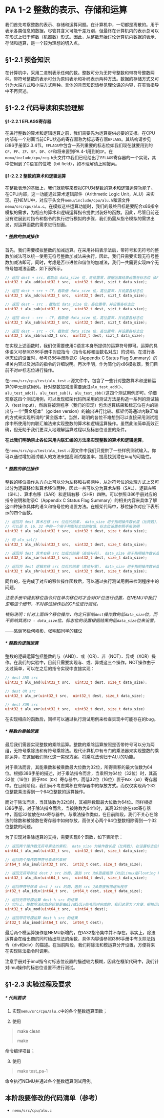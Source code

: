 # PA 1-2 整数的表示、存储和运算

我们首先考察整数的表示、存储和运算问题。在计算机中，一切都是离散的。用于表示各类信息的数据，尽管其含义可能千差万别，但最终在计算机内的表示总可以在形式上归于整数（机器数）形式。因此，从整数开始讨论计算机内数据的表示、存储和运算，是一个较为理想的切入点。

## §1-2.1 预备知识

在计算机中，采用二进制表示任何的数。整数可分为无符号整数和带符号整数两种。带符号整数的表示可分为原码表示和补码表示两种方法。数据的存储方式又可分为大端方式和小端方式两种。具体的背景知识请参见理论课的内容，在实验指导中不再赘述。

## §1-2.2 代码导读和实验理解

#### §1-2.2.1 EFLAGS寄存器

在进行整数的算术和逻辑运算之前，我们需要先为运算提供必要的支撑。在CPU内部有一个刻画当前CPU状态的寄存器称为标志寄存器`EFLAGS`。其结构请参见i386手册第2.3.4节。`EFLAGS`中包含一系列重要的标志位如我们现在就要用到的`CF`、`PF`、`ZF`、`SF`、`DF`、`OF`和将来要到PA 4-1用到的`IF`。在`nemu/include/cpu/reg.h`头文件中我们已经给出了`EFLAGS`寄存器的一个实现，其中使用到了C语言的位域（bit field），如不理解请上网搜索。

#### §1-2.2.2 整数的算术和逻辑运算

在整数表示的基础上，我们就能够来模拟CPU对整数的算术和逻辑运算功能了。在CPU内部，这一功能通过算术逻辑部件（Arithmetic Logic Unit，ALU）来实现。在NEMU中，对应于头文件`nemu/include/cpu/alu.h`和源文件`nemu/src/cpu/alu.c`。在模拟这些运算功能时，我们的最终目标是要配合x86指令模拟的需求，为相应的算术和逻辑运算指令提供封装好的函数。因此，尽管目前还没有进展到对指令和指令的执行进行模拟的步骤，我们仍需从指令模拟的需求出发，对运算函数的需求进行刻画。

##### * 整数的加减操作

首先，我们需要模拟整数的加减运算。在采用补码表示法后，带符号和无符号的整数加减法可以统一使用无符号整数加减法来执行。因此，我们只需要实现无符号整数加减法即可。同时，考虑是否带进位和借位的加减法，我们一共需要实现四个无符号加减法函数，如下表所示。

```c
// 返回 dest + src，截取低 data_size 位，高位置零，根据运算结果设置各标志位（AF不模拟，下同）
uint32_t alu_add(uint32_t src,  uint32_t dest, sizt_t data_size);

// 返回 dest + src + CF，截取低 data_size 位，高位置零，并设置各标志位
uint32_t alu_adc(uint32_t src,  uint32_t dest, sizt_t data_size);

// 返回 dest - src ，截取低 data_size 位，高位置零，并设置各标志位
uint32_t alu_sub(uint32_t src,  uint32_t dest, sizt_t data_size);

// 返回 dest - src - CF，截取低 data_size 位，高位置零，并设置各标志位
uint32_t alu_sub(uint32_t src,  uint32_t dest, sizt_t data_size);

// 返回 dest - src - CF，截取低 data_size 位，高位置零，并设置各标志位
uint32_t alu_sbb(uin32_t src,  uint32_t dest, sizt_t data_size);
```

在实现上述函数时，我们仅需要使用C语言本身所提供的运算符号即可。运算的具体语义可参照i386手册中对应指令（指令名称和函数名对应）的说明。在进行各标志位的设置时，参考i386手册附录C（Appendix C Status Flag Summary）的相关内容以及对应的指令的详细说明。再次申明，作为简化的x86模拟器，我们目前不对`AF`标志位进行操作。

在`nemu/src/cpu/test/alu_test.c`源文件中，包含了一些针对整数算术和逻辑运算的单元测试用例。针对整数加减法需要通过`alu_test_add()`、`alu_test_adc()`、`alu_test_sub()`、`alu_test_sbb()`这四个测试用例即可。仔细观察这四个测试用例，可以发现框架代码所采用的测试方法是构造一系列的测试输入（test input），然后将被测程序（我们的实现）包含运算结果和标志位在内的输出与一个“黄金版本”（golden version）的输出进行比较。框架代码通过内联汇编的方式来实现所谓的“黄金版本”。当然，聪明的各位不难想到可以直接采用测试程序中所使用的内联汇编法来实现整数的算术和逻辑运算操作。虽然此法简单高效正确，但无助于我们更深入地理解运算过程以及标志位设置的条件。

**在此我们明确禁止各位采用内联汇编的方法来实现整数的算术和逻辑运算**。

在`nemu/src/cpu/test/alu_test.c`源文件中我们只提供了一些样例测试输入。你可以通过增加测试输入的方法来提高测试覆盖率，提高找到潜在bug的可能性。

##### * 整数的移位操作

整数的移位操作从方向上可以分为左移和右移两种，从对符号位的处理方式上又可以分为逻辑移位和算术移位两种，因此一共可以分为算术左移（SAL）、逻辑左移（SHL）、算术右移（SAR）和逻辑右移（SHR）四种。可以参照i386手册对应的指令说明和附录C（Appendix C Status Flag Summary）的相关内容来具体了解这四种操作具体的语义和符号位的设置方法。在框架代码中，移位操作对应下表所示的四个函数。

```c
// 返回将 dest 算术左移 src 位后的结果， data_size 用于指明操作数长度（比特数），
// 可以是 8、16、32 中的一个用于判断标志位的取值，标志位设置参照手册说明
uint32_t alu_sal(uint32_t src,  uint32_t dest, size_t data_size);

// 同 alu_sal()  
uint32_t alu_shl(uint32_t src,  uint32_t dest, size_t data_size);

// 返回将 dest 算术右移 src 位后的结果（高位补符）， data_size 用于指明操作数长度，标志位设置参照手册说明
uint32_t alu_sar(uint32_t src,  uint32_t dest, size_t data_size);

// 返回将 dest 逻辑右移 src 位后的结果（高位补零）， data_size 用于指明操作数长度，标志位设置参照手册说明
uint32_t alu_shr(uint32_t src,  uint32_t dest, size_t data_size);
```

同样的，在完成了对应的移位操作函数后，可以通过执行测试用例来检测程序中的问题。

*注意手册中提到移位指令只在单次移位时才会对OF位进行设置，在NEMU中我们忽略这个细节，不对移位操作后的OF位进行测试。*

*特别说明：针对上面四个移位操作，约定只影响`dest`操作数的低`data_size`位，而不影响其高`32 - data_size`位。标志位的设置根据结果的低`data_size`位来设置。*

——感谢16级何峰彬、张明超同学的建议

##### * 整数的逻辑运算

整数的逻辑运算包括整数的与（AND）、或（OR）、非（NOT）、异或（XOR）操作。在我们的实验中，目前只需要实现与、或、异或这三个操作，NOT操作由于太过简单，可以在之后的指令实现中直接实现：

```c
// dest AND src
uint32_t alu_and(uint32_t src,  uint32_t dest, size_t data_size);

// dest OR src
uint32_t alu_or(uint32_t src,  uint32_t dest, size_t data_size);

// dest XOR src
uint32_t alu_xor(uint32_t src,  uint32_t dest, size_t data_size)

```

在实现相应的函数后，同样可以通过执行测试用例来检查实现中可能存在的bug。

##### * 整数的乘除运算

最后我们需要实现整数的乘除运算。整数的乘除运算按照是否带符号可以分为两组，无符号乘除法和有符号乘除法。现代计算机中有专门的乘法器来实现整数的乘除运算，在这里我们简化这一实现方案，将乘除法也归于ALU的功能。

对于乘法而言，其能乘数和被乘数最大位数为32位，所得乘积的最大位数为64位。根据i386手册的描述，对于乘法指令而言，当乘积为64位（32位）时，其高32位（16位）置于`EDX`（`DX`）寄存器中，而低32位（16位）置于`EAX`（`AX`）寄存器中。在目前阶段，我们尚不考虑乘积在寄存器中的存放方式。而仅仅实现两个32位整数乘法得到一个64位整数的运算操作。

而对于除法而言，当其除数为32位时，其被除数取最大位数为64位。同样根据i386手册，对于除法指令而言，当被除数为64位时，其高32位放在`EDX`寄存器中，而低32位放在`EAX`寄存器中。与乘法操作类似，在目前阶段，我们不关心在除法的除数和被除数在寄存器中如何存放，而仅关心两个64位整数相除得到一个32位整数的问题。

为了实现对乘除运算的支持，需要实现6个函数，如下表所示：

```c
// 返回两个操作数无符号乘法的乘积， data_size 为操作数长度（比特数），在设置标志位时有用
uint64_t alu_mul(uint32_t src,  uint32_t dest, size_t data_size);

// 返回两个操作数带符号乘法的乘积
int64_t alu_imul(int32_t src,  int32_t dest, size_t data_size);

// 返回无符号除法 dest / src 的商，遇到 src 为0直接报错（对应Linux是Floating Point Exception）退出程序
uint32_t alu_div(uint64_t src,  uint64_t dest, size_t data_size);

// 返回带符号除法 dest / src 的商，遇到 src 为0直接报错退出程序
int32_t alu_idiv(int64_t src,  int64_t dest, size_t data_size);

// 返回无符号模运算 dest % src 的结果
// 实际上，整数除法和取余运算是由div或idiv指令同时完成的，我们这里为了方便，把模运算单独独立了出来
uint32_t alu_mod(uint64_t src,  uint64_t dest);

// 返回带符号模运算 dest % src 的结果
int32_t alu_imod(int64_t src,  int64_t dest);
```

最后两个模运算操作是NEMU新增的，在IA32指令集中并不存在。事实上，除法运算会在给出商的同时给出除法的余数，具体内容请参照i386手册中有关除法指令（div和idiv）的描述。在当前阶段，我们将除法和模运算分开设置，方便将来在实现除法指令时调用。

注意手册对于imul指令对标志位设置的描述较为模糊，因此在框架代码中，我们针对imul操作的标志位设置不进行测试。

## §1-2.3 实验过程及要求

##### * 代码要求

1. 实现`nemu/src/cpu/alu.c`中的各个整数运算函数；

2. 使用

> make clean
> 
> make

命令编译项目；

3. 使用

> make test_pa-1

命令执行NEMU并通过各个整数运算测试用例。

## 本阶段要修改的代码清单（参考）

* `nemu/src/cpu/alu.c`
